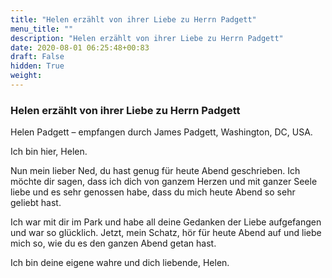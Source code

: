 ```yaml
---
title: "Helen erzählt von ihrer Liebe zu Herrn Padgett"
menu_title: ""
description: "Helen erzählt von ihrer Liebe zu Herrn Padgett"
date: 2020-08-01 06:25:48+00:83
draft: False
hidden: True
weight:
---
```

### Helen erzählt von ihrer Liebe zu Herrn Padgett

Helen Padgett – empfangen durch James Padgett, Washington, DC, USA.

Ich bin hier, Helen.

Nun mein lieber Ned, du hast genug für heute Abend geschrieben. Ich möchte dir sagen, dass ich dich von ganzem Herzen und mit ganzer Seele liebe und es sehr genossen habe, dass du mich heute Abend so sehr geliebt hast.

Ich war mit dir im Park und habe all deine Gedanken der Liebe aufgefangen und war so glücklich. Jetzt, mein Schatz, hör für heute Abend auf und liebe mich so, wie du es den ganzen Abend getan hast.

Ich bin deine eigene wahre und dich liebende, Helen.
